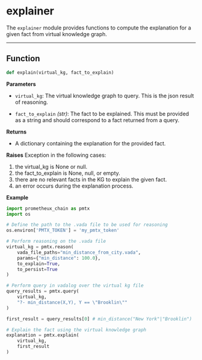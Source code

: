 # explainer

The `explainer` module provides functions to compute the explanation for a given fact from virtual knowledge graph.

---

## Function

```python
def explain(virtual_kg, fact_to_explain)
```

**Parameters**
- `virtual_kg`:
  The virtual knowledge graph to query. This is the json result of reasoning.

- `fact_to_explain` _(str)_:
  The fact to be explained. This must be provided as a string and should correspond to a fact returned from a query.

**Returns**

- A dictionary containing the explanation for the provided fact.

**Raises**
Exception in the following cases:
1. the virtual_kg is None or null.
2. the fact_to_explain is None, null, or empty.
3. there are no relevant facts in the KG to explain the given fact.
4. an error occurs during the explanation process.

**Example**
```python
import prometheux_chain as pmtx
import os

# Define the path to the .vada file to be used for reasoning
os.environ['PMTX_TOKEN'] = 'my_pmtx_token'

# Perform reasoning on the .vada file
virtual_kg = pmtx.reason(
    vada_file_paths="min_distance_from_city.vada",
    params={"min_distance": 100.0},
    to_explain=True,
    to_persist=True
)

# Perform query in vadalog over the virtual kg file
query_results = pmtx.query(
    virtual_kg,
    "?- min_distance(X,Y), Y == \"Brooklin\""
)

first_result = query_results[0] # min_distance("New York"|"Brooklin")

# Explain the fact using the virtual knowledge graph
explanation = pmtx.explain(
    virtual_kg,
    first_result
)
```